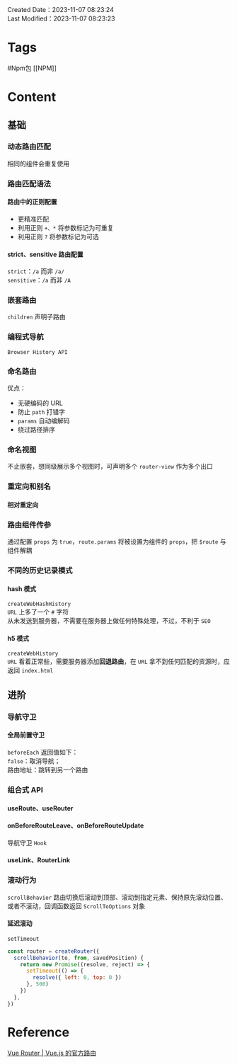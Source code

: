 Created Date：2023-11-07 08:23:24  
Last Modified：2023-11-07 08:23:23

# Tags

#Npm包 [[NPM]]

# Content

## 基础

### 动态路由匹配

相同的组件会重复使用

### 路由匹配语法

#### 路由中的正则配置

- 更精准匹配
- 利用正则 `+、*` 将参数标记为可重复  
- 利用正则 `?` 将参数标记为可选

#### strict、sensitive 路由配置

`strict`：`/a` 而非 `/a/`  
`sensitive`：`/a` 而非 `/A`

### 嵌套路由

`children` 声明子路由

### 编程式导航

`Browser History API`

### 命名路由

优点：

- 无硬编码的 URL
- 防止 `path` 打错字
- `params` 自动编解码
- 绕过路径排序

### 命名视图

不止嵌套，想同级展示多个视图时，可声明多个 `router-view` 作为多个出口

### 重定向和别名

#### 相对重定向

### 路由组件传参

通过配置 `props` 为 `true`，`route.params` 将被设置为组件的 `props`，把 `$route` 与组件解耦

### 不同的历史记录模式

#### hash 模式

`createWebHashHistory`  
`URL` 上多了一个 `#` 字符  
从未发送到服务器，不需要在服务器上做任何特殊处理，不过，不利于 `SEO`

#### h5 模式

`createWebHistory`  
`URL` 看着正常些，需要服务器添加**回退路由**，在 `URL` 拿不到任何匹配的资源时，应返回 `index.html`

## 进阶

### 导航守卫

#### 全局前置守卫

`beforeEach` 返回值如下：  
`false`：取消导航；  
路由地址：跳转到另一个路由

### 组合式 API

#### useRoute、useRouter

#### onBeforeRouteLeave、onBeforeRouteUpdate

导航守卫 `Hook`

#### useLink、RouterLink

### 滚动行为

`scrollBehavior` 路由切换后滚动到顶部、滚动到指定元素、保持原先滚动位置、或者不滚动，回调函数返回 `ScrollToOptions` 对象

#### 延迟滚动

`setTimeout`

```js
const router = createRouter({
  scrollBehavior(to, from, savedPosition) {
    return new Promise((resolve, reject) => {
      setTimeout(() => {
        resolve({ left: 0, top: 0 })
      }, 500)
    })
  },
})
```

# Reference

[Vue Router | Vue.js 的官方路由](https://router.vuejs.org/zh/)
